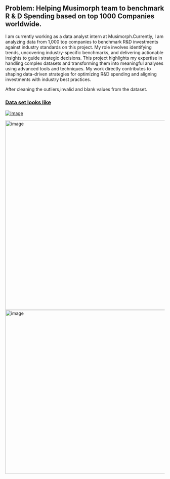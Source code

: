 <h2>Problem: Helping Musimorph team to benchmark R & D Spending based on top 1000 Companies worldwide.</h2>

<p>I am currently working as a data analyst intern at Musimorph.Currently, I am analyzing data from 1,000 top companies to benchmark R&D investments against industry standards on this project. My role involves identifying trends, uncovering industry-specific benchmarks, and delivering actionable insights to guide strategic decisions. This project highlights my expertise in handling complex datasets and transforming them into meaningful analyses using advanced tools and techniques. My work directly contributes to shaping data-driven strategies for optimizing R&D spending and aligning investments with industry best practices.</p>

After cleaning the outliers,invalid and blank values from the dataset.

<u><h3>Data set looks like</h3><u>



















![image](https://github.com/user-attachments/assets/588d9505-c365-4d46-a31c-f44a4ee3ad8b)


<img width="599" alt="image" src="https://github.com/user-attachments/assets/669387b4-0603-4900-976e-6c69d3002115" />



<img width="518" alt="image" src="https://github.com/user-attachments/assets/c3518757-ff64-411e-a77d-c238d69fda9d" />

